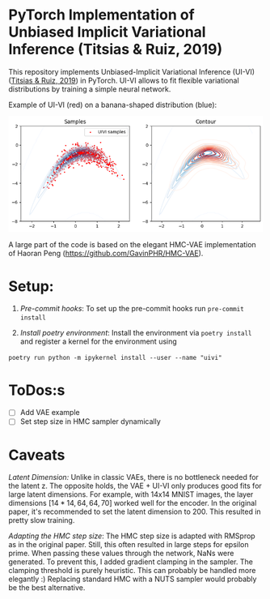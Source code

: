 # PyTorch Implementation of Unbiased Implicit Variational Inference (Titsias \& Ruiz, 2019)

This repository implements Unbiased-Implicit Variational Inference (UI-VI) ([Titsias \& Ruiz, 2019](https://proceedings.mlr.press/v89/titsias19a/titsias19a.pdf)) in PyTorch.
UI-VI allows to fit flexible variational distributions by training a simple neural network.

Example of UI-VI (red) on a banana-shaped distribution (blue):
<div align="center">
  <img src="https://raw.githubusercontent.com/clarahoffmann/uivi/main/uivi/banana.png" alt="Banana distribution" width="700"/>
</div>



A large part of the code is based on the elegant HMC-VAE implementation of Haoran Peng (https://github.com/GavinPHR/HMC-VAE).

# Setup:
1. *Pre-commit hooks*: 
To set up the pre-commit hooks run ```pre-commit install```

2. *Install poetry environment*:
Install the environment via ```poetry install```  and register a kernel for the environment using

```poetry run python -m ipykernel install --user --name "uivi"```

# ToDos:s
- [ ] Add VAE example
- [ ] Set step size in HMC sampler dynamically 

# Caveats
*Latent Dimension:* Unlike in classic VAEs, there is no bottleneck needed for the latent z. The opposite holds, the VAE + UI-VI only produces good fits for large latent dimensions.
For example, with 14x14 MNIST images, the layer dimensions $[14*14, 64, 64, 70]$ worked well for the encoder. In the original paper, it's recommended to set the latent dimension to 200.
This resulted in pretty slow training.

*Adapting the HMC step size*: The HMC step size is adapted with RMSprop as in the original paper. Still, this often resulted in large steps for epsilon prime. When passing these values through the network, NaNs were generated. To prevent this, I added gradient clamping in the sampler. The clamping threshold is purely heuristic. This can probably be handled more elegantly :) Replacing standard HMC with a NUTS sampler would probably be the best alternative.

